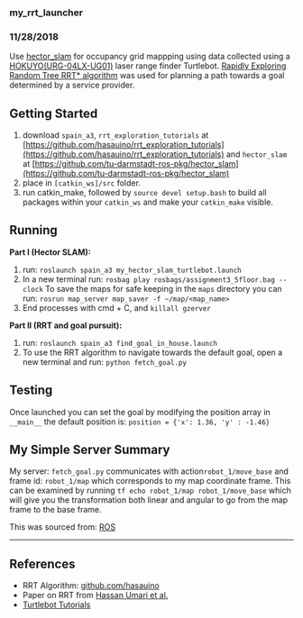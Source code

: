 ### my_rrt_launcher
### 11/28/2018
Use [hector_slam](http://wiki.ros.org/hector_slam) for occupancy grid mappping using data collected using a [HOKUYO(URG-04LX-UG01)](https://www.hokuyo-aut.jp/search/single.php?serial=166) laser range finder Turtlebot. [Rapidly Exploring Random Tree RRT*   algorithm](http://paper.ijcsns.org/07_book/201610/20161004.pdf) was used for planning a path towards a goal determined by a service provider.

## Getting Started
1) download ```spain_a3```, ```rrt_exploration_tutorials``` at [https://github.com/hasauino/rrt_exploration_tutorials](https://github.com/hasauino/rrt_exploration_tutorials) and ```hector_slam``` at [https://github.com/tu-darmstadt-ros-pkg/hector_slam](https://github.com/tu-darmstadt-ros-pkg/hector_slam)
2) place in ```[catkin_ws]/src``` folder.
3) run catkin_make, followed by ```source devel setup.bash``` to build all packages within your ```catkin_ws``` and make your ```catkin_make``` visible.

## Running
**Part I (Hector SLAM):**
1) run: ```roslaunch spain_a3 my_hector_slam_turtlebot.launch```
2) In a new terminal run: ```rosbag play rosbags/assignment3_5floor.bag --clock```
To save the maps for safe keeping in the ```maps``` directory you can run: ```rosrun map_server map_saver -f ~/map/<map_name>```
3) End processes with cmd + C, and ```killall gzerver```


**Part II (RRT and goal pursuit):**
1) run: ```roslaunch spain_a3 find_goal_in_house.launch```
2) To use the RRT algorithm to navigate towards the default goal, open a new terminal and run: ```python fetch_goal.py```

## Testing
Once launched you can set the goal by modifying the position array in ```__main__``` the default position is:
```position = {'x': 1.36, 'y' : -1.46}```


## My Simple Server Summary
My server: ```fetch_goal.py``` communicates with action```robot_1/move_base```
and frame id: ```robot_1/map``` which corresponds to my map coordinate frame. This can be examined by running ```tf echo robot_1/map robot_1/move_base``` which will give you the transformation both linear and angular to go from the map frame to the base frame.

This was sourced from: [ROS](http://wiki.ros.org/navigation/Tutorials/SendingSimpleGoals)


-----------------------------------
## References
* RRT Algorithm: [github.com/hasauino](https://github.com/hasauino)
* Paper on RRT from [Hassan Umari et al.](https://ieeexplore.ieee.org/document/8202319)
* [Turtlebot Tutorials](http://learn.turtlebot.com)
